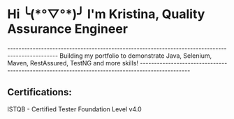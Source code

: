 <h1>Hi ╰(*°▽°*)╯ I'm Kristina, Quality Assurance Engineer</h1>
------------------------------------------------------------------------------------------------
Building my portfolio to demonstrate Java, Selenium, Maven, RestAssured, TestNG and more skills!
------------------------------------------------------------------------------------------------
<h2>Certifications:</h2>
ISTQB - Certified Tester Foundation Level v4.0

